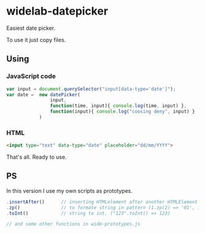widelab-datepicker
==================

Easiest date picker.

To use it just copy files.

## Using
### JavaScript code
```JavaScript
var input = document.querySelector("input[data-type='date']");
var date = 	new datePicker(
				input,
				function(time, input){ console.log(time, input) },
				function(input){ console.log("coosing deny", input) }
			)
```
### HTML
```HTML
<input type="text" data-type="date" placeholder="dd/mm/YYYY">
```

That's all. Ready to use.

## PS
In this version I use my own scripts as prototypes.
```JavaScript
.insertAfter()		// inserting HTMLelement after another HTMLElement
.zp()				// to formate string in pattern (1.zp(2) => '01', 12.zp(2) => '12')
.toInt()			// string to int. ("123".toInt() => 123)

// and some other functions in wide-prototypes.js
```
